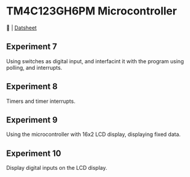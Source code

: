 # TM4C123GH6PM Microcontroller

🔗 | [Datsheet](asset/datasheet.pdf)   

## Experiment 7 
Using switches as digital input, and interfacint it with the program using polling, and interrupts.

## Experiment 8
Timers and timer interrupts.

## Experiment 9
Using the microcontroller with 16x2 LCD display, displaying fixed data.

## Experiment 10
Display digital inputs on the LCD display.